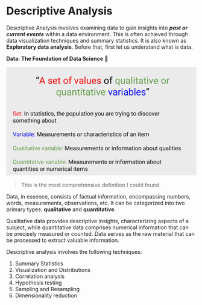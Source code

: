 # Descriptive Analysis

Descriptive Analysis involves examining data to gain insights into **_past or current events_** within a data environment. This is often achieved through data visualization techniques and summary statistics. It is also known as **Exploratory data analysis**. Before that, first let us understand what is data.

**Data: The Foundation of Data Science** 🧩

![What is data](./data234.png)

> This is the most comprehensive definition I could found.

Data, in essence, consists of factual information, encompassing numbers, words, measurements, observations, etc. It can be categorized into two primary types: **qualitative** and **quantitative**.

Qualitative data provides descriptive insights, characterizing aspects of a subject, while quantitative data comprises numerical information that can be precisely measured or counted. Data serves as the raw material that can be processed to extract valuable information.

Descriptive analysis involves the following techniques:

1. Summary Statistics
2. Visualization and Distributions
3. Correlation analysis
4. Hypothesis testing
5. Sampling and Resampling
6. Dimensionality reduction
